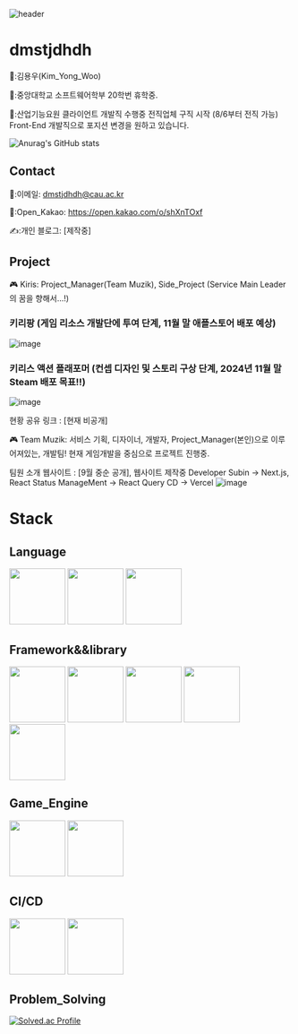  ![header](https://capsule-render.vercel.app/api?type=Waving&color=auto&height=150&section=header&text=Junior%20Client_Developer&fontSize=40)
 <div align=left>

  # dmstjdhdh

👨:김용우(Kim_Yong_Woo)
  
🏫:중앙대학교 소프트웨어학부 20학번 휴학중.

🏢:산업기능요원 클라이언트 개발직 수행중 전직업체 구직 시작 (8/6부터 전직 가능)
Front-End 개발직으로 포지션 변경을 원하고 있습니다.

![Anurag's GitHub stats](https://github-readme-stats.vercel.app/api?username=dmstjdhdh&show_icons=true&theme=radical)

## Contact

 📧:이메일: dmstjdhdh@cau.ac.kr

 📧:Open_Kakao: https://open.kakao.com/o/shXnTOxf
 
 ✍️:개인 블로그: [제작중]

## Project
  
🎮 Kiris: Project_Manager(Team Muzik), Side_Project (Service Main Leader의 꿈을 향해서...!)

### 키리팡 (게임 리소스 개발단에 투여 단계, 11월 말 애플스토어 배포 예상)
![image](https://github.com/dmstjdhdh/dmstjdhdh/assets/71542970/23a0a6a3-811f-4a8a-aecc-301446d82263)
### 키리스 액션 플래포머 (컨셉 디자인 및 스토리 구상 단계, 2024년 11월 말 Steam 배포 목표!!)
![image](https://github.com/dmstjdhdh/dmstjdhdh/assets/71542970/e63bce9e-e94c-489e-870a-161b585320a1)

현황 공유 링크 : [현재 비공개]
  
🎮 Team Muzik: 서비스 기획, 디자이너, 개발자, Project_Manager(본인)으로 이루어져있는, 개발팀! 현재 게임개발을 중심으로 프로젝트 진행중.

팀원 소개 웹사이트 : [9월 중순 공개], 웹사이트 제작중
Developer Subin -> Next.js, React
Status ManageMent -> React Query
CD -> Vercel
![image](https://github.com/dmstjdhdh/dmstjdhdh/assets/71542970/a08fdd85-9d89-4aea-a521-01a68b5180bf)



# Stack
## Language
<img src="https://github.com/dmstjdhdh/dmstjdhdh/assets/71542970/64fa8f0f-0c18-46ce-9a85-4bf07704ca7d" width="100">
<img src="https://github.com/dmstjdhdh/dmstjdhdh/assets/71542970/d932344c-cb17-4dd4-994a-514fc521f549" width="100">
<img src="https://github.com/dmstjdhdh/dmstjdhdh/assets/71542970/0e9950a2-1130-4bea-8645-e8c2f0fe48eb" width="100">

## Framework&&library
<img src="https://github.com/dmstjdhdh/dmstjdhdh/assets/71542970/647c412f-7667-43c0-b4ff-7ba571f9275c" width="100">
<img src="https://github.com/dmstjdhdh/dmstjdhdh/assets/71542970/3d7c0fb2-d082-46b5-a48f-4ec58f05d53d" width="100">
<img src="https://github.com/dmstjdhdh/dmstjdhdh/assets/71542970/48a76f82-c133-4a1e-9560-2d1e9a6fa05b" width="100">
<img src="https://github.com/dmstjdhdh/dmstjdhdh/assets/71542970/0f9c455c-1705-421f-a292-9338ad26c923" width="100">
<img src="https://github.com/dmstjdhdh/dmstjdhdh/assets/71542970/8b72ba8d-3df3-4dd5-ac26-778409fdb9e8" width="100">

## Game_Engine
<img src="https://github.com/dmstjdhdh/dmstjdhdh/assets/71542970/25d656fd-3f2d-4e98-a42c-ebaa9d172c45" width="100">
<img src="https://github.com/dmstjdhdh/dmstjdhdh/assets/71542970/2fac43e2-e342-463c-ab27-17742053cf5c" width="100">

## CI/CD
<img src="https://github.com/dmstjdhdh/dmstjdhdh/assets/71542970/1c0ae909-ad8e-4795-b2d0-ec3b52b69587" width = "100">
<img src="https://github.com/dmstjdhdh/dmstjdhdh/assets/71542970/72c8ed9e-d190-43c8-aaab-0cd0e31f9fac" width = "100">

## Problem_Solving

[![Solved.ac Profile](http://mazassumnida.wtf/api/generate_badge?boj=dmstjdhdh)](https://solved.ac/dmstjdhdh)<br/>
</div>
